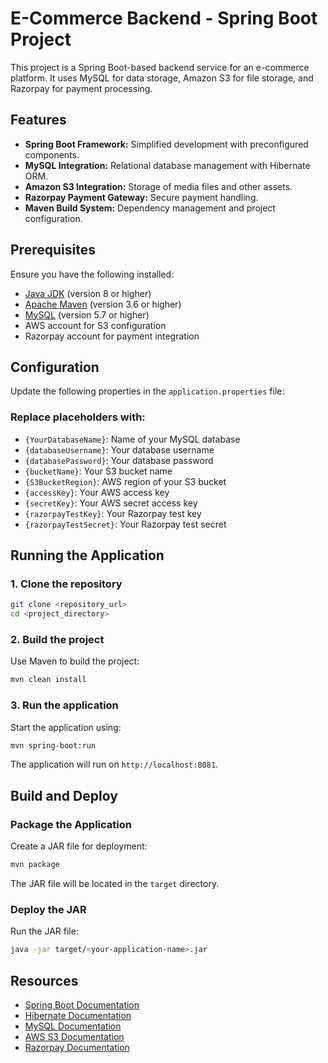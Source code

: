# E-Commerce Backend - Spring Boot Project

This project is a Spring Boot-based backend service for an e-commerce platform. It uses MySQL for data storage, Amazon S3 for file storage, and Razorpay for payment processing.

## Features

- **Spring Boot Framework:** Simplified development with preconfigured components.
- **MySQL Integration:** Relational database management with Hibernate ORM.
- **Amazon S3 Integration:** Storage of media files and other assets.
- **Razorpay Payment Gateway:** Secure payment handling.
- **Maven Build System:** Dependency management and project configuration.

## Prerequisites

Ensure you have the following installed:

- [Java JDK](https://www.oracle.com/java/technologies/javase-downloads.html) (version 8 or higher)
- [Apache Maven](https://maven.apache.org/) (version 3.6 or higher)
- [MySQL](https://www.mysql.com/) (version 5.7 or higher)
- AWS account for S3 configuration
- Razorpay account for payment integration

## Configuration

Update the following properties in the `application.properties` file:

### Replace placeholders with:
- `{YourDatabaseName}`: Name of your MySQL database
- `{databaseUsername}`: Your database username
- `{databasePassword}`: Your database password
- `{bucketName}`: Your S3 bucket name
- `{S3BucketRegion}`: AWS region of your S3 bucket
- `{accessKey}`: Your AWS access key
- `{secretKey}`: Your AWS secret access key
- `{razorpayTestKey}`: Your Razorpay test key
- `{razorpayTestSecret}`: Your Razorpay test secret

## Running the Application

### 1. Clone the repository
```bash
git clone <repository_url>
cd <project_directory>
```

### 2. Build the project
Use Maven to build the project:
```bash
mvn clean install
```

### 3. Run the application
Start the application using:
```bash
mvn spring-boot:run
```

The application will run on `http://localhost:8081`.

## Build and Deploy

### Package the Application
Create a JAR file for deployment:
```bash
mvn package
```
The JAR file will be located in the `target` directory.

### Deploy the JAR
Run the JAR file:
```bash
java -jar target/<your-application-name>.jar
```

## Resources

- [Spring Boot Documentation](https://spring.io/projects/spring-boot)
- [Hibernate Documentation](https://hibernate.org/)
- [MySQL Documentation](https://dev.mysql.com/doc/)
- [AWS S3 Documentation](https://aws.amazon.com/s3/)
- [Razorpay Documentation](https://razorpay.com/docs/)

